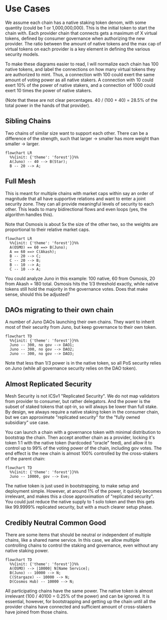 # Use Cases

We assume each chain has a native staking token denom, with some quantity (could be 1 or 1,000,000,000).
This is the initial token to start the chain with. Each provider chain that connects gets a maximum of X virtual tokens,
defined by consumer governance when authorizing the new provider. The ratio between the amount of native tokens
and the max cap of virtual tokens on each provider is a key element in defining the various security models.

To make these diagrams easier to read, I will normalize each chain has 100 native tokens, and label the
connections on how many virtual tokens they are authorized to mint. Thus, a connection with 100 could
exert the same amount of voting power as all native stakers. A connection with 10 could exert 10% of the
power of native stakers, and a connection of 1000 could exert 10 times the power of native stakers.

(Note that these are not clear percentages. 40 / (100 + 40) = 28.5% of the total power in the hands of that provider).

## Sibling Chains

Two chains of similar size want to support each other.
There can be a difference of the strength, such that
larger -> smaller has more weight than smaller -> larger.

```mermaid
flowchart LR
  %%{init: {'theme': 'forest'}}%%
  A(Juno) -- 40 --> B(Star);
  B -- 20 --> A;
```

## Full Mesh

This is meant for multiple chains with market caps within
say an order of magnitude that all have supportive relations
and want to enter a joint security zone. They can all provide meaningful levels of security
to each other. This leads to many bidirectional flows and
even loops (yes, the algorithm handles this).

Note that Osmosis is about 5x the size of the other two,
so the weights are proportional to their relative market caps.

```mermaid
flowchart LR
  %%{init: {'theme': 'forest'}}%%
  A(OSMO) == 60 ==> B(Juno);
  A == 60 ==> C(Akash);
  B -- 20 --> C;
  C -- 20 --> B;
  B -- 10 --> A;
  C -- 10 --> A;
```

You could analyze Juno in this example:
100 native, 60 from Osmosis, 20 from Akash = 180 total.
Osmosis hits the 1/3 threshold exactly, while native tokens still hold the majority in the governance votes.
Does that make sense, should this be adjusted?

## DAOs migrating to their own chain

A number of Juno DAOs launching their own chains. They want to inherit most of their security from Juno,
but keep governance to their own token.

```mermaid
flowchart TD
  %%{init: {'theme': 'forest'}}%%
  Juno -- 300, no gov --> DAO1;
  Juno -- 300, no gov --> DAO2;
  Juno -- 300, no gov --> DAO3;
```

Note that less than 1/3 power is in the native token, so all PoS security relies on Juno (while all governance security relies
on the DAO token).

## Almost Replicated Security

Mesh Security is not ICSv1 "Replicated Security". We do not map validators from provider to consumer, but rather delegators.
And the power is the subset of staked tokens that opt-in, so will always be lower than full stake. By design, we always require
a native staking token in the consumer chain, but we can approximate "replicated security" for the "fully owned subsidiary"
use case.

You can launch a chain with a governance token with minimal distribution to bootstrap the chain. Then accept another chain as a
provider, locking it's token 1:1 with the native token (hardcoded "oracle" feed), and allow it to control up to 99% of the voting power
of the chain, including gov votes. The end effect is the new chain is almost 100% controlled by the cross-stakers of the parent chain:

```mermaid
flowchart TD
  %%{init: {'theme': 'forest'}}%%
  Juno -- 10000, gov --> Eve;
```

The native token is just used in bootstrapping, to make setup and deployment simple.
However, at around 1% of the power, it quickly becomes irrelevant, and makes this a close approximation of "replicated security".
You could just reduce the native supply to 1 solo token and then this gets like 99.9999% replicated security, but with a much
clearer setup phase.

## Credibly Neutral Common Good

There are some items that should be neutral or independent of multiple chains,
like a shared name service. In this case, we allow multiple controlling chains to
control the staking and governance, even without any native staking power.

```mermaid
flowchart TD
  %%{init: {'theme': 'forest'}}%%
  A(OSMO) --> |10000| N[Name Service];
  B(Juno) -- 10000 --> N;
  C(Stargaze) -- 10000 --> N;
  D(Cosmos Hub) -- 10000 --> N;
```

All participating chains have the same power. The native token is almost irrelevant (100 / 40100 = 0.25% of the power)
and can be ignored. It is essential, however, for bootstrapping and getting up the chain until all the provider chains have
connected and sufficient amount of cross-stakers have joined from those chains.
